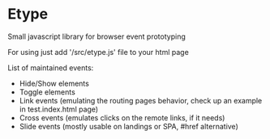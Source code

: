 # Etype
Small javascript library for browser event prototyping

For using just add '/src/etype.js' file to your html page

List of maintained events:
- Hide/Show elements
- Toggle elements
- Link events (emulating the routing pages behavior, check up an example in test.index.html page)
- Cross events (emulates clicks on the remote links, if it needs)
- Slide events (mostly usable on landings or SPA, #href alternative)
